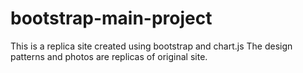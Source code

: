 # bootstrap-main-project

This is a replica site created using bootstrap and chart.js
The design patterns and photos are replicas of original site. 
